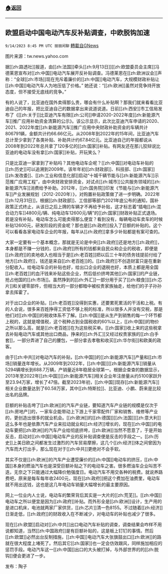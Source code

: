 ###  [:house:返回](README.md)
---


## 欧盟启动中国电动汽车反补贴调查，中欧脱钩加速
`9/14/2023 8:45 PM UTC 丽丽闲聊` [轉載自GNews](https://gnews.org/articles/1691907)

图片来源：tw.news.yahoo.com

据[[zh:路透社]]报道，由[[zh:法国]]牵头[[zh:9月13日]][[zh:欧盟委员会主席]]冯德莱恩宣布对[[zh:中国]]电动汽车展开反补贴调查。冯德莱恩在[[zh:欧洲议会]]声称：“全球[[zh:市场]]现在充斥着廉价的[[zh:中国]]电动汽车，大规模财政补贴让[[zh:中国]]电动汽车人为地压低了价格。” 她还说：“[[zh:欧洲]]虽然对竞争持开放态度，但不接受无底线的竞争。”

有的人说了，比亚迪在国外卖得那么贵，哪会有什么补贴啊？那我们就来看看比亚迪自己的年报，把比亚迪自己的数据拿出来说道说道。日前[[zh:西安]]市工信局发布了《[[zh:关于]]比亚迪汽车有限[[zh:公司]]申请2020-2022年度[[zh:新能源汽车]]推广应用补助资金清算的公示》。该公示显示，此次比亚迪汽车申请的2020、2021、2022年度[[zh:新能源汽车]]推广应用中央财政补助资金的车辆共计806791辆，金额共计约66.66亿元。从2008年到2022年的15年间，比亚迪汽车总计至少拿到了各类补贴、补助共计约67.84亿元。比亚迪自己的年报都说从2008年到2022年总共拿了120多亿的[[zh:国家]]补贴。有网友还在那儿狡辩说比亚迪的电动车没有拿[[zh:国家]]补贴，开玩笑么？

只是比亚迪一家拿到了补贴吗？其他电动车企呢？[[zh:中国]]对电动车补贴的[[zh:历史]]可以追溯到2009年。该年年初[[zh:财政部]]、科技部、[[zh:国家]][[zh:发改委]]、[[zh:工业和信息化部]]启动“十城千辆节能与[[zh:新能源汽车]]示范推广应用工程”，由中央财政安排资金，对试点[[zh:城市]]公共服务领域的[[zh:新能源汽车]]消费给予补助。2012年，[[zh:国务院]]印发《节能与[[zh:新能源汽车]]产业发展规划（2012-2020年）》，对购置补贴政策做了进一步明确。2022年[[zh:12月31日]]，根据[[zh:财政部]]、工信部等部门2021年底公布的通知，国补政策正式终止，从该日之后上牌的车辆才不再给予补贴，这才标志着“插电[[zh:混合动力车]]4800元/辆、纯电动车12600元/辆”的[[zh:国家]]财政补贴正式退场。若是没有补贴，电动车怎么可能卖得那么便宜？看到没有，每辆电动车卖车的时候补贴12600元，研发阶段的资金呢？那也是[[zh:政府]]投入了巨额的补贴的。这个可以看看各家电动车企业的年报，每年从[[zh:政府]]拿多少补贴都是有案可查的。

大家一定要有一个基本概念，那就是无论是中央[[zh:政府]]还是地方[[zh:政府]]，本身都是不赚一分钱的，[[zh:政府]]所有的钱都来自民众和企业的税收，即便是[[zh:政府]]的卖地收入也相当于是[[zh:老百姓]]把以后三十年的债务钱提前付给了地方[[zh:政府]]，钱还是来自[[zh:老百姓]]的。[[zh:政府]]不创造财富只是在重新分配收入。给电动车企的补贴也好，给出口企业的退税也好，本质上都是用全国[[zh:老百姓]]的血汗钱来补贴这些企业，然后低价挤垮其他[[zh:国家]]的产业链，抢占他国的[[zh:市场]]。虽然挣到的[[zh:外汇]]一部分用于买了[[zh:粮食]][[zh:芯片]]和关键零部件，但相当大的一部分都暗中被权贵家族抽走，给他们的子子孙孙拿去挥霍了。

对于出口企业的补贴，[[zh:老百姓]]没得到实惠，还要累死累活的干活和上税。有的人会说，很多来百姓挣得工资低不够上税的标准，所以很多人并没有交税，那是他们对[[zh:中国]]的税收体系不了解。[[zh:中国]]是从生产到销售的每一个环节都上税的，这就是增值税，这个税种占到全国税收的60%以上，[[zh:中国]]的物价之所以那么高，就是[[zh:老百姓]]在为这些税买单。[[zh:国家]]收上来的这些税拿去补贴电动汽车或其他出口商品，挣来的[[zh:外汇]]又经过权贵家族的[[zh:白手套]]，一部分弄进了自己的腰包，一部分拿去孝敬和收买[[zh:华尔街]]和欧美的政客。

由于[[zh:中共]]对电动汽车的补贴，[[zh:中国]]的[[zh:新能源汽车]]产量和[[zh:市场]]销量连年增长。从2009年到2022年，[[zh:中国]][[zh:新能源汽车]]销量从5294辆增长到688.7万辆，产销量近8年稳居全球第一。根据企查查的数据显示，2013年至2022年[[zh:中国]][[zh:新能源汽车]]相关企业年注册量从约5100家跃升至23.94万家，增长了47倍。截至2023年初，[[zh:中国]]现存[[zh:新能源汽车]]相关企业数量达到了60.58万家，其中[[zh:特斯拉]]、比亚迪、小鹏、蔚来是比较出名的品牌。

巨额的补贴击垮了[[zh:欧洲]]的汽车产业链，要知道汽车产业链的规模是仅次于[[zh:房地产]]的，一家车企能带动上下游上千家零配件厂家和销售、维修等产业的，更创造出很多的就业机会。[[zh:欧洲]]的[[zh:德国]][[zh:法国]][[zh:意大利]]这么多年也是依靠汽车产业来拉动就业和[[zh:经济]]增长的，现在[[zh:中国]]的电动车要把[[zh:欧洲]]的汽车产业给彻底挤垮，[[zh:欧洲]]当然不愿意了，于是开始反击，启动对[[zh:中国]]电动车产业的反补贴调查便是反击的手段之一。[[zh:历史]]上美日欧之间都发生过激烈的汽车贸易摩擦，这几个[[zh:经济]]体之间曾因为汽车而大打出手，那么现在对于[[zh:中共]]更绝对不会手软。

其实不仅是[[zh:欧洲]]的汽车产业遭受廉价的[[zh:中国]]电动车的挤压，[[zh:中国]]本身的燃油汽车也是深受巨额补贴之下的电动车之害。很多燃油车企业叫苦不迭，无奈之下只能通过大幅降价勉强度日。电动汽车不用交各种的税费。就说养路费吧，原来是每车每年收2400元，现在[[zh:政府]]把这个费加在油费里，电动车就不用出这钱，这也是这几年电动车销量大幅增长的最主要原因。

网上一位业内人士说，电动车的繁荣背后其实是一大片的[[zh:荒芜]]。[[zh:中国]]电动车之所以便宜是因为[[zh:政府]]补贴。而外形全是[[zh:欧洲]]设计，生产用的是进口机床，电池就两家厂家供货，[[zh:芯片]]清一色8155。不过随着[[zh:经济]]日渐走低，[[zh:政府]]的财政收入在不断减少，对电动车的补贴也减少了很多。

现在[[zh:欧盟]]启动对[[zh:中共]]出口电动汽车补贴的调查，调查结果会咋样不用说都知道，当然[[zh:中国政府]]是有巨额补贴的，这是板上钉钉的事情。然后[[zh:欧盟]]必然出台反制措施，[[zh:中国]]电动汽车大张旗鼓出口[[zh:欧洲]]的路就在很大程度上堵死了。然后其它[[zh:国家]]也一定会仿效跟风，同样施加相应的惩罚手段。电动汽车这一[[zh:中国]]出口的大头被打掉，与外部世界的的[[zh:脱钩]]便会更进了一步。

发布：陶子

